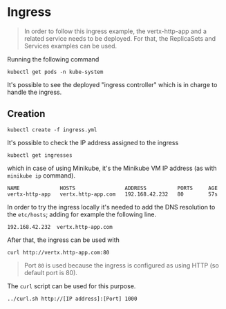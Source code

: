# Ingress

> In order to follow this ingress example, the vertx-http-app and a related service needs to be deployed.
For that, the ReplicaSets and Services examples can be used.

Running the following command

    kubectl get pods -n kube-system

It's possible to see the deployed "ingress controller" which is in charge to handle the ingress.

## Creation

    kubectl create -f ingress.yml

It's possible to check the IP address assigned to the ingress

    kubectl get ingresses
    
which in case of using Minikube, it's the Minikube VM IP address (as with `minikube ip` command).

```
NAME             HOSTS                ADDRESS          PORTS     AGE
vertx-http-app   vertx.http-app.com   192.168.42.232   80        57s
``` 

In order to try the ingress locally it's needed to add the DNS resolution to the `etc/hosts`; adding for example the 
following line.

    192.168.42.232  vertx.http-app.com
    
After that, the ingress can be used with

    curl http://vertx.http-app.com:80

> Port `80` is used because the ingress is configured as using HTTP (so default port is 80).

The `curl` script can be used for this purpose.

    ../curl.sh http://[IP address]:[Port] 1000
    